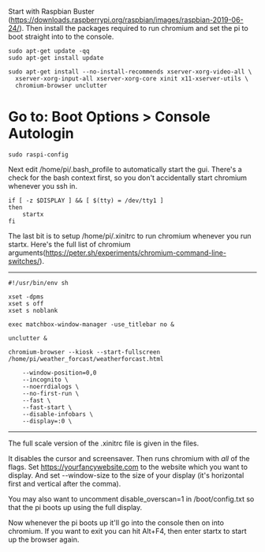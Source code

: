 Start with Raspbian Buster (https://downloads.raspberrypi.org/raspbian/images/raspbian-2019-06-24/).
Then install the packages required to run chromium and set the pi to boot straight into to the console.

	sudo apt-get update -qq
	sudo apt-get install update

	sudo apt-get install --no-install-recommends xserver-xorg-video-all \
	  xserver-xorg-input-all xserver-xorg-core xinit x11-xserver-utils \
	  chromium-browser unclutter

# Go to: Boot Options > Console Autologin
	
	sudo raspi-config

Next edit /home/pi/.bash_profile to automatically start the gui. There's a check for the bash context first, so you don't accidentally start chromium whenever you ssh in.
	
 	if [ -z $DISPLAY ] && [ $(tty) = /dev/tty1 ]
	then
  		startx
	fi

The last bit is to setup /home/pi/.xinitrc to run chromium whenever you run startx.
Here's the full list of chromium arguments(https://peter.sh/experiments/chromium-command-line-switches/).

----------------------------------------------------------------------------------
	#!/usr/bin/env sh

	xset -dpms
	xset s off
	xset s noblank

	exec matchbox-window-manager -use_titlebar no &

	unclutter &

	chromium-browser --kiosk --start-fullscreen /home/pi/weather_forcast/weatherforcast.html

		--window-position=0,0
		--incognito \
		--noerrdialogs \
		--no-first-run \
		--fast \
		--fast-start \
		--disable-infobars \
		--display=:0 \
-----------------------------------------------------------------------------------

The full scale version of the .xinitrc file is given in the files.

It disables the cursor and screensaver. Then runs chromium with *all* of the flags. Set https://yourfancywebsite.com to the website which you want to display. And set --window-size to the size of your display (it's horizontal first and vertical after the comma).

You may also want to uncomment disable_overscan=1 in /boot/config.txt so that the pi boots up using the full display.

Now whenever the pi boots up it'll go into the console then on into chromium. If you want to exit you can hit Alt+F4, then enter startx to start up the browser again.

